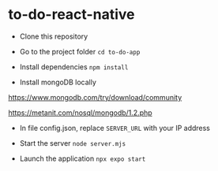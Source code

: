 # to-do-react-native

- Clone this repository

- Go to the project folder
```cd to-do-app```

- Install dependencies
```npm install```

- Install mongoDB locally

https://www.mongodb.com/try/download/community

https://metanit.com/nosql/mongodb/1.2.php

- In file config.json, replace ```SERVER_URL``` with your IP address

- Start the server
```node server.mjs```

- Launch the application
```npx expo start```
